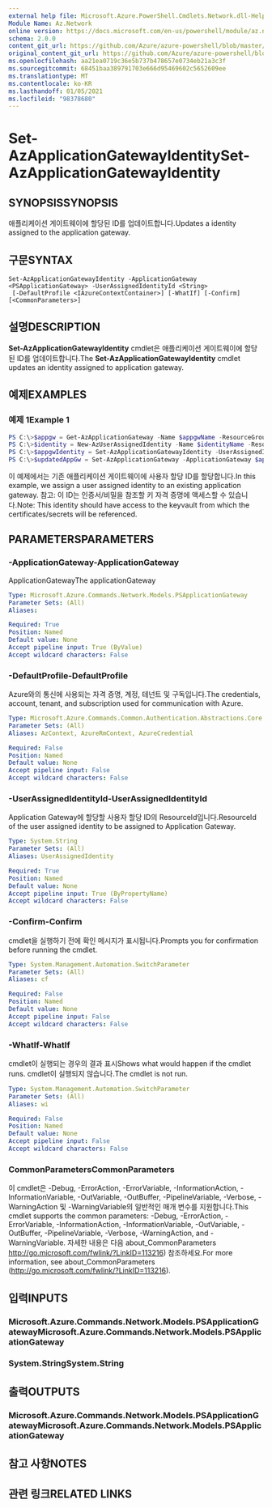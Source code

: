 ```yaml
---
external help file: Microsoft.Azure.PowerShell.Cmdlets.Network.dll-Help.xml
Module Name: Az.Network
online version: https://docs.microsoft.com/en-us/powershell/module/az.network/set-azapplicationgatewayidentity
schema: 2.0.0
content_git_url: https://github.com/Azure/azure-powershell/blob/master/src/Network/Network/help/Set-AzApplicationGatewayIdentity.md
original_content_git_url: https://github.com/Azure/azure-powershell/blob/master/src/Network/Network/help/Set-AzApplicationGatewayIdentity.md
ms.openlocfilehash: aa21ea0719c36e5b737b478657e0734eb21a3c3f
ms.sourcegitcommit: 68451baa389791703e666d95469602c5652609ee
ms.translationtype: MT
ms.contentlocale: ko-KR
ms.lasthandoff: 01/05/2021
ms.locfileid: "98378680"
---
```

# <span data-ttu-id="534e7-101">Set-AzApplicationGatewayIdentity</span><span class="sxs-lookup"><span data-stu-id="534e7-101">Set-AzApplicationGatewayIdentity</span></span>

## <span data-ttu-id="534e7-102">SYNOPSIS</span><span class="sxs-lookup"><span data-stu-id="534e7-102">SYNOPSIS</span></span>
<span data-ttu-id="534e7-103">애플리케이션 게이트웨이에 할당된 ID를 업데이트합니다.</span><span class="sxs-lookup"><span data-stu-id="534e7-103">Updates a identity assigned to the application gateway.</span></span>

## <span data-ttu-id="534e7-104">구문</span><span class="sxs-lookup"><span data-stu-id="534e7-104">SYNTAX</span></span>

```
Set-AzApplicationGatewayIdentity -ApplicationGateway <PSApplicationGateway> -UserAssignedIdentityId <String>
 [-DefaultProfile <IAzureContextContainer>] [-WhatIf] [-Confirm] [<CommonParameters>]
```

## <span data-ttu-id="534e7-105">설명</span><span class="sxs-lookup"><span data-stu-id="534e7-105">DESCRIPTION</span></span>
<span data-ttu-id="534e7-106">**Set-AzApplicationGatewayIdentity** cmdlet은 애플리케이션 게이트웨이에 할당된 ID를 업데이트합니다.</span><span class="sxs-lookup"><span data-stu-id="534e7-106">The **Set-AzApplicationGatewayIdentity** cmdlet updates an identity assigned to application gateway.</span></span>

## <span data-ttu-id="534e7-107">예제</span><span class="sxs-lookup"><span data-stu-id="534e7-107">EXAMPLES</span></span>

### <span data-ttu-id="534e7-108">예제 1</span><span class="sxs-lookup"><span data-stu-id="534e7-108">Example 1</span></span>
```powershell
PS C:\>$appgw = Get-AzApplicationGateway -Name $appgwName -ResourceGroupName $rgName
PS C:\>$identity = New-AzUserAssignedIdentity -Name $identityName -ResourceGroupName $rgName -Location $location
PS C:\>$appgwIdentity = Set-AzApplicationGatewayIdentity -UserAssignedIdentity $identity.Id -ApplicationGateway $appgw
PS C:\>$updatedAppGw = Set-AzApplicationGateway -ApplicationGateway $appgw
```

<span data-ttu-id="534e7-109">이 예제에서는 기존 애플리케이션 게이트웨이에 사용자 할당 ID를 할당합니다.</span><span class="sxs-lookup"><span data-stu-id="534e7-109">In this example, we assign a user assigned identity to an existing application gateway.</span></span>
<span data-ttu-id="534e7-110">참고: 이 ID는 인증서/비밀을 참조할 키 자격 증명에 액세스할 수 있습니다.</span><span class="sxs-lookup"><span data-stu-id="534e7-110">Note: This identity should have access to the keyvault from which the certificates/secrets will be referenced.</span></span>

## <span data-ttu-id="534e7-111">PARAMETERS</span><span class="sxs-lookup"><span data-stu-id="534e7-111">PARAMETERS</span></span>

### <span data-ttu-id="534e7-112">-ApplicationGateway</span><span class="sxs-lookup"><span data-stu-id="534e7-112">-ApplicationGateway</span></span>
<span data-ttu-id="534e7-113">ApplicationGateway</span><span class="sxs-lookup"><span data-stu-id="534e7-113">The applicationGateway</span></span>

```yaml
Type: Microsoft.Azure.Commands.Network.Models.PSApplicationGateway
Parameter Sets: (All)
Aliases:

Required: True
Position: Named
Default value: None
Accept pipeline input: True (ByValue)
Accept wildcard characters: False
```

### <span data-ttu-id="534e7-114">-DefaultProfile</span><span class="sxs-lookup"><span data-stu-id="534e7-114">-DefaultProfile</span></span>
<span data-ttu-id="534e7-115">Azure와의 통신에 사용되는 자격 증명, 계정, 테넌트 및 구독입니다.</span><span class="sxs-lookup"><span data-stu-id="534e7-115">The credentials, account, tenant, and subscription used for communication with Azure.</span></span>

```yaml
Type: Microsoft.Azure.Commands.Common.Authentication.Abstractions.Core.IAzureContextContainer
Parameter Sets: (All)
Aliases: AzContext, AzureRmContext, AzureCredential

Required: False
Position: Named
Default value: None
Accept pipeline input: False
Accept wildcard characters: False
```

### <span data-ttu-id="534e7-116">-UserAssignedIdentityId</span><span class="sxs-lookup"><span data-stu-id="534e7-116">-UserAssignedIdentityId</span></span>
<span data-ttu-id="534e7-117">Application Gateway에 할당할 사용자 할당 ID의 ResourceId입니다.</span><span class="sxs-lookup"><span data-stu-id="534e7-117">ResourceId of the user assigned identity to be assigned to Application Gateway.</span></span>

```yaml
Type: System.String
Parameter Sets: (All)
Aliases: UserAssignedIdentity

Required: True
Position: Named
Default value: None
Accept pipeline input: True (ByPropertyName)
Accept wildcard characters: False
```

### <span data-ttu-id="534e7-118">-Confirm</span><span class="sxs-lookup"><span data-stu-id="534e7-118">-Confirm</span></span>
<span data-ttu-id="534e7-119">cmdlet을 실행하기 전에 확인 메시지가 표시됩니다.</span><span class="sxs-lookup"><span data-stu-id="534e7-119">Prompts you for confirmation before running the cmdlet.</span></span>

```yaml
Type: System.Management.Automation.SwitchParameter
Parameter Sets: (All)
Aliases: cf

Required: False
Position: Named
Default value: None
Accept pipeline input: False
Accept wildcard characters: False
```

### <span data-ttu-id="534e7-120">-WhatIf</span><span class="sxs-lookup"><span data-stu-id="534e7-120">-WhatIf</span></span>
<span data-ttu-id="534e7-121">cmdlet이 실행되는 경우의 결과 표시</span><span class="sxs-lookup"><span data-stu-id="534e7-121">Shows what would happen if the cmdlet runs.</span></span>
<span data-ttu-id="534e7-122">cmdlet이 실행되지 않습니다.</span><span class="sxs-lookup"><span data-stu-id="534e7-122">The cmdlet is not run.</span></span>

```yaml
Type: System.Management.Automation.SwitchParameter
Parameter Sets: (All)
Aliases: wi

Required: False
Position: Named
Default value: None
Accept pipeline input: False
Accept wildcard characters: False
```

### <span data-ttu-id="534e7-123">CommonParameters</span><span class="sxs-lookup"><span data-stu-id="534e7-123">CommonParameters</span></span>
<span data-ttu-id="534e7-124">이 cmdlet은 -Debug, -ErrorAction, -ErrorVariable, -InformationAction, -InformationVariable, -OutVariable, -OutBuffer, -PipelineVariable, -Verbose, -WarningAction 및 -WarningVariable의 일반적인 매개 변수를 지원합니다.</span><span class="sxs-lookup"><span data-stu-id="534e7-124">This cmdlet supports the common parameters: -Debug, -ErrorAction, -ErrorVariable, -InformationAction, -InformationVariable, -OutVariable, -OutBuffer, -PipelineVariable, -Verbose, -WarningAction, and -WarningVariable.</span></span> <span data-ttu-id="534e7-125">자세한 내용은 다음 about_CommonParameters http://go.microsoft.com/fwlink/?LinkID=113216) 참조하세요.</span><span class="sxs-lookup"><span data-stu-id="534e7-125">For more information, see about_CommonParameters (http://go.microsoft.com/fwlink/?LinkID=113216).</span></span>

## <span data-ttu-id="534e7-126">입력</span><span class="sxs-lookup"><span data-stu-id="534e7-126">INPUTS</span></span>

### <span data-ttu-id="534e7-127">Microsoft.Azure.Commands.Network.Models.PSApplicationGateway</span><span class="sxs-lookup"><span data-stu-id="534e7-127">Microsoft.Azure.Commands.Network.Models.PSApplicationGateway</span></span>

### <span data-ttu-id="534e7-128">System.String</span><span class="sxs-lookup"><span data-stu-id="534e7-128">System.String</span></span>

## <span data-ttu-id="534e7-129">출력</span><span class="sxs-lookup"><span data-stu-id="534e7-129">OUTPUTS</span></span>

### <span data-ttu-id="534e7-130">Microsoft.Azure.Commands.Network.Models.PSApplicationGateway</span><span class="sxs-lookup"><span data-stu-id="534e7-130">Microsoft.Azure.Commands.Network.Models.PSApplicationGateway</span></span>

## <span data-ttu-id="534e7-131">참고 사항</span><span class="sxs-lookup"><span data-stu-id="534e7-131">NOTES</span></span>

## <span data-ttu-id="534e7-132">관련 링크</span><span class="sxs-lookup"><span data-stu-id="534e7-132">RELATED LINKS</span></span>

